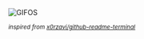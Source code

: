 <div align="justify">
<picture>
    <source media="(prefers-color-scheme: dark)" srcset="https://i.ibb.co/DfcBsvT/output-gif.gif">
    <source media="(prefers-color-scheme: light)" srcset="https://i.ibb.co/DfcBsvT/output-gif.gif">
    <img alt="GIFOS" src="https://i.ibb.co/DfcBsvT/output-gif.gif">
</picture>

<sub><i>inspired from [x0rzavi/github-readme-terminal](https://github.com/x0rzavi/github-readme-terminal)</i></sub>

</div>

<!-- Image deletion URL: https://ibb.co/3m6xGjQ/9ff26ca4c7842f493b4ba96a27231b0c -->